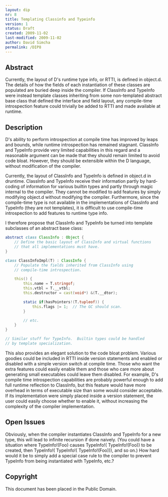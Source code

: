 ```yaml
---
layout: dip
nr: 8
title: Templating Classinfo and Typeinfo
version: 1
status: Draft
created: 2009-11-02
last-modified: 2009-11-02
author: David Simcha
permalink: /DIP8
---
```


Abstract
--------

Currently, the layout of D's runtime type info, or RTTI, is defined in
object.d. The details of how the fields of each instantiation of these
classes are populated are buried deep inside the compiler. If ClassInfo
and TypeInfo were instead template classes inheriting from some
non-templated abstract base class that defined the interface and field
layout, any compile-time introspection feature could trivially be added
to RTTI and made available at runtime.

Description
-----------

D's ability to perform introspection at compile time has improved by
leaps and bounds, while runtime introspection has remained stagnant.
ClassInfo and TypeInfo provide very limited capabilities in this regard
and a reasonable argument can be made that they should remain limited to
avoid code bloat. However, they should be extensible within the D
language, without modification of the compiler.

Currently, the layout of ClassInfo and TypeInfo is defined in object.d
in druntime. ClassInfo and TypeInfo receive their information partly by
hard-coding of information for various builtin types and partly through
magic internal to the compiler. They cannot be modified to add features
by simply modifying object.d without modifying the compiler.
Furthermore, since the compile-time type is not available in the
implementations of ClassInfo and TypeInfo (they are not templates), it
is difficult to use compile-time introspection to add features to
runtime type info.

I therefore propose that ClassInfo and TypeInfo be turned into template
subclasses of an abstract base class:

```d
abstract class ClassInfo : Object {
    // Define the basic layout of ClassInfo and virtual functions
    // that all implementations must have.
}

class ClassInfoImpl(T) : ClassInfo {
    // Populate the fields inherited from ClassInfo using
    // compile-time introspection.

    this() {
        this.name = T.stringof;
        this.vtbl = T.__vtbl;
        this.destructor = cast(void*) &(T.__dtor);

        static if(hasPointers!(T.tupleof)) {
            this.flags |= 1;  // The GC should scan.
        }

        // etc.
    }
}

// Similar stuff for TypeInfo.  Builtin types could be handled
// by template specialization.
```

This also provides an elegant solution to the code bloat problem.
Various goodies could be included in RTTI inside version statements and
enabled or disabled with a simple version switch at compile time. Those
who want the extra features could easily enable them and those who care
more about generating small executables could leave them disabled. For
example, D's compile time introspection capabilities are probably
powerful enough to add full runtime reflection to ClassInfo, but this
feature would have more overhead in terms of executable size than some
would consider acceptable. If its implementation were simply placed
inside a version statement, the user could easily choose whether to
enable it, without increasing the complexity of the compiler
implementation.

Open Issues
-----------

Obviously, when the compiler instantiates ClassInfo and TypeInfo for a
new type, this will lead to infinite recursion if done naively. (You
could have a situation where TypeInfo!(Foo) causes TypeInfo!(
TypeInfo!(Foo)) to be created, then TypeInfo!( TypeInfo!(
TypeInfo!(Foo))), and so on.) How hard would it be to simply add a
special case rule to the compiler to prevent TypeInfo from being
instantiated with TypeInfo, etc.?

Copyright
---------

This document has been placed in the Public Domain.
